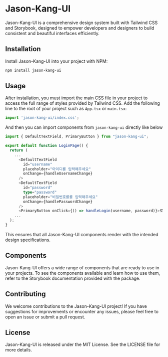 # Jason-Kang-UI

Jason-Kang-UI is a comprehensive design system built with Tailwind CSS and Storybook, designed to empower developers and designers to build consistent and beautiful interfaces efficiently.

## Installation

Install Jason-Kang-UI into your project with NPM:

```bash
npm install jason-kang-ui
```

## Usage

After installation, you must import the main CSS file in your project to access the full range of styles provided by Tailwind CSS. Add the following line to the root of your project such as `App.tsx` or `main.tsx`:

```javascript
import 'jason-kang-ui/index.css';
```

And then you can import components from `jason-kang-ui` directly like below

```typescript
import { DefaultTextField, PrimaryButton } from "jason-kang-ui";

export default function LoginPage() {
  return (
    ...
      <DefaultTextField
        id="username"
        placeholder="아이디를 입력해주세요"
        onChange={handleUsernameChange}
      />
      <DefaultTextField
        id="password"
        type="password"
        placeholder="비밀번호를를 입력해주세요"
        onChange={handlePasswordChange}
      />
      <PrimaryButton onClick={() => handleLogin(username, password)}>로그인</PrimaryButton>
    ...
  );
}
```

This ensures that all Jason-Kang-UI components render with the intended design specifications.

## Components
Jason-Kang-UI offers a wide range of components that are ready to use in your projects. To see the components available and learn how to use them, refer to the Storybook documentation provided with the package.

## Contributing
We welcome contributions to the Jason-Kang-UI project! If you have suggestions for improvements or encounter any issues, please feel free to open an issue or submit a pull request.

## License
Jason-Kang-UI is released under the MIT License. See the LICENSE file for more details.

